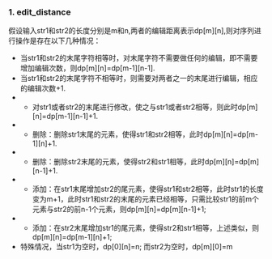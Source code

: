 ### 1. edit_distance
假设输入str1和str2的长度分别是m和n,两者的编辑距离表示dp[m][n],则对序列进行操作是存在以下几种情况：
* 当str1和str2的末尾字符相等时，对末尾字符不需要做任何的编辑，即不需要增加编辑次数，则dp[m][n]=dp[m-1][n-1].
* 当str1和str2的末尾字符不相等时，则需要对两者之一的末尾进行编辑，相应的编辑次数+1.
* * 对str1或者str2的末尾进行修改，使之与str1或者str2相等，则此时dp[m][n]=dp[m-1][n-1]+1.
* * 删除：删除str1末尾的元素，使得str1和str2相等，此时dp[m][n]=dp[m-1][n]+1.
* * 删除：删除str2末尾的元素，使得str2和str1相等，此时dp[m][n]=dp[m][n-1]+1.
* * 添加：在str1末尾增加str2的尾元素，使得str1和str2相等，此时str1的长度变为m+1，此时str1和str2的末尾的元素已经相等，只需比较str1的前m个元素与str2的前n-1个元素，则dp[m][n]=dp[m][n-1]+1;
* * 添加：在str2末尾增加str1的尾元素，使得str2和str1相等，上述类似，则dp[m][n]=dp[m-1][n]+1; 
* 特殊情况，当str1为空时，dp[0][n]=n; 而str2为空时，dp[m][0]=m
